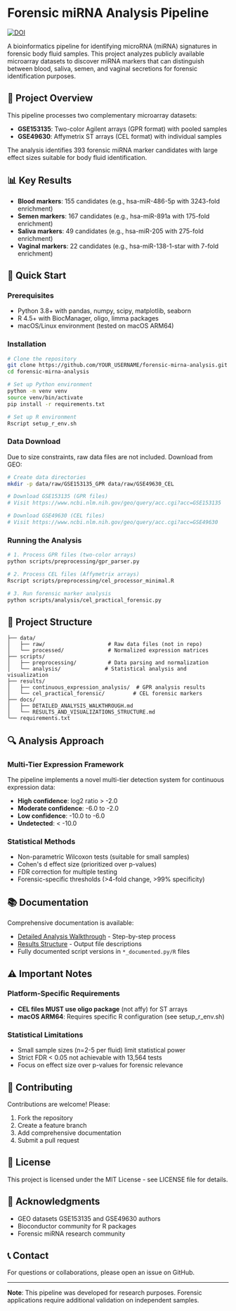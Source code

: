 # Forensic miRNA Analysis Pipeline

[![DOI](https://zenodo.org/badge/DOI/10.5281/zenodo.15860835.svg)](https://doi.org/10.5281/zenodo.15860835)

A bioinformatics pipeline for identifying microRNA (miRNA) signatures in forensic body fluid samples. This project analyzes publicly available microarray datasets to discover miRNA markers that can distinguish between blood, saliva, semen, and vaginal secretions for forensic identification purposes.

## 🔬 Project Overview

This pipeline processes two complementary microarray datasets:
- **GSE153135**: Two-color Agilent arrays (GPR format) with pooled samples
- **GSE49630**: Affymetrix ST arrays (CEL format) with individual samples

The analysis identifies 393 forensic miRNA marker candidates with large effect sizes suitable for body fluid identification.

## 📊 Key Results

- **Blood markers**: 155 candidates (e.g., hsa-miR-486-5p with 3243-fold enrichment)
- **Semen markers**: 167 candidates (e.g., hsa-miR-891a with 175-fold enrichment)
- **Saliva markers**: 49 candidates (e.g., hsa-miR-205 with 275-fold enrichment)
- **Vaginal markers**: 22 candidates (e.g., hsa-miR-138-1-star with 7-fold enrichment)

## 🚀 Quick Start

### Prerequisites

- Python 3.8+ with pandas, numpy, scipy, matplotlib, seaborn
- R 4.5+ with BiocManager, oligo, limma packages
- macOS/Linux environment (tested on macOS ARM64)

### Installation

```bash
# Clone the repository
git clone https://github.com/YOUR_USERNAME/forensic-mirna-analysis.git
cd forensic-mirna-analysis

# Set up Python environment
python -m venv venv
source venv/bin/activate
pip install -r requirements.txt

# Set up R environment
Rscript setup_r_env.sh
```

### Data Download

Due to size constraints, raw data files are not included. Download from GEO:

```bash
# Create data directories
mkdir -p data/raw/GSE153135_GPR data/raw/GSE49630_CEL

# Download GSE153135 (GPR files)
# Visit https://www.ncbi.nlm.nih.gov/geo/query/acc.cgi?acc=GSE153135

# Download GSE49630 (CEL files)  
# Visit https://www.ncbi.nlm.nih.gov/geo/query/acc.cgi?acc=GSE49630
```

### Running the Analysis

```bash
# 1. Process GPR files (two-color arrays)
python scripts/preprocessing/gpr_parser.py

# 2. Process CEL files (Affymetrix arrays)
Rscript scripts/preprocessing/cel_processor_minimal.R

# 3. Run forensic marker analysis
python scripts/analysis/cel_practical_forensic.py
```

## 📁 Project Structure

```
├── data/
│   ├── raw/                    # Raw data files (not in repo)
│   └── processed/              # Normalized expression matrices
├── scripts/
│   ├── preprocessing/          # Data parsing and normalization
│   └── analysis/              # Statistical analysis and visualization
├── results/
│   ├── continuous_expression_analysis/  # GPR analysis results
│   └── cel_practical_forensic/         # CEL forensic markers
├── docs/
│   ├── DETAILED_ANALYSIS_WALKTHROUGH.md
│   └── RESULTS_AND_VISUALIZATIONS_STRUCTURE.md
└── requirements.txt
```

## 🔍 Analysis Approach

### Multi-Tier Expression Framework
The pipeline implements a novel multi-tier detection system for continuous expression data:
- **High confidence**: log2 ratio > -2.0
- **Moderate confidence**: -6.0 to -2.0  
- **Low confidence**: -10.0 to -6.0
- **Undetected**: < -10.0

### Statistical Methods
- Non-parametric Wilcoxon tests (suitable for small samples)
- Cohen's d effect size (prioritized over p-values)
- FDR correction for multiple testing
- Forensic-specific thresholds (>4-fold change, >99% specificity)

## 📚 Documentation

Comprehensive documentation is available:
- [Detailed Analysis Walkthrough](DETAILED_ANALYSIS_WALKTHROUGH.md) - Step-by-step process
- [Results Structure](RESULTS_AND_VISUALIZATIONS_STRUCTURE.md) - Output file descriptions
- Fully documented script versions in `*_documented.py/R` files

## ⚠️ Important Notes

### Platform-Specific Requirements
- **CEL files MUST use oligo package** (not affy) for ST arrays
- **macOS ARM64**: Requires specific R configuration (see setup_r_env.sh)

### Statistical Limitations
- Small sample sizes (n=2-5 per fluid) limit statistical power
- Strict FDR < 0.05 not achievable with 13,564 tests
- Focus on effect size over p-values for forensic relevance

## 🤝 Contributing

Contributions are welcome! Please:
1. Fork the repository
2. Create a feature branch
3. Add comprehensive documentation
4. Submit a pull request

## 📄 License

This project is licensed under the MIT License - see LICENSE file for details.

## 🙏 Acknowledgments

- GEO datasets GSE153135 and GSE49630 authors
- Bioconductor community for R packages
- Forensic miRNA research community

## 📞 Contact

For questions or collaborations, please open an issue on GitHub.

---

**Note**: This pipeline was developed for research purposes. Forensic applications require additional validation on independent samples.